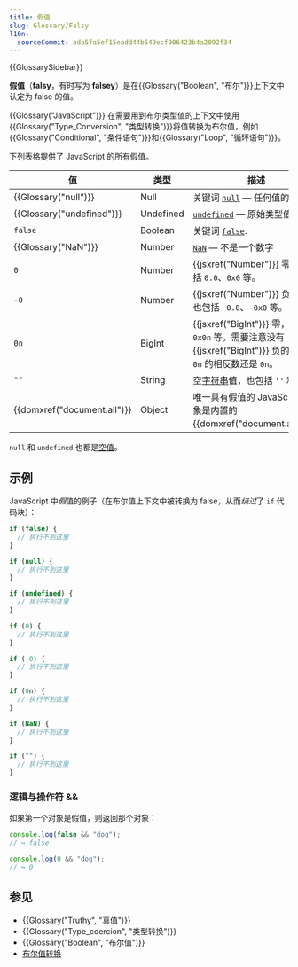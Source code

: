 ```yaml
---
title: 假值
slug: Glossary/Falsy
l10n:
  sourceCommit: ada5fa5ef15eadd44b549ecf906423b4a2092f34
---
```


{{GlossarySidebar}}

**假值**（**falsy**，有时写为 **falsey**）是在{{Glossary("Boolean", "布尔")}}上下文中认定为 false 的值。

{{Glossary("JavaScript")}} 在需要用到布尔类型值的上下文中使用{{Glossary("Type_Conversion", "类型转换")}}将值转换为布尔值，例如{{Glossary("Conditional", "条件语句")}}和{{Glossary("Loop", "循环语句")}}。

下列表格提供了 JavaScript 的所有假值。

| 值                          | 类型      | 描述                                                                                                            |
| --------------------------- | --------- | --------------------------------------------------------------------------------------------------------------- |
| {{Glossary("null")}}        | Null      | 关键词 [`null`](/zh-CN/docs/Web/JavaScript/Reference/Operators/null) — 任何值的缺失                             |
| {{Glossary("undefined")}}   | Undefined | [`undefined`](/zh-CN/docs/Web/JavaScript/Reference/Global_Objects/undefined) — 原始类型值                       |
| `false`                     | Boolean   | 关键词 [`false`](/zh-CN/docs/Web/JavaScript/Reference/Lexical_grammar#reserved_words).                          |
| {{Glossary("NaN")}}         | Number    | [`NaN`](/zh-CN/docs/Web/JavaScript/Reference/Global_Objects/NaN) — 不是一个数字                                 |
| `0`                         | Number    | {{jsxref("Number")}} 零，也包括 `0.0`、`0x0` 等。                                                               |
| `-0`                        | Number    | {{jsxref("Number")}} 负的零，也包括 `-0.0`、`-0x0` 等。                                                         |
| `0n`                        | BigInt    | {{jsxref("BigInt")}} 零，也包括 `0x0n` 等。需要注意没有 {{jsxref("BigInt")}} 负的零 —— `0n` 的相反数还是 `0n`。 |
| `""`                        | String    | 空[字符串](/zh-CN/docs/Web/JavaScript/Reference/Global_Objects/String)值，也包括 `''` 和 ` `` `。               |
| {{domxref("document.all")}} | Object    | 唯一具有假值的 JavaScript 对象是内置的 {{domxref("document.all")}}。                                                  |

`null` 和 `undefined` 也都是[空值](/zh-CN/docs/Glossary/Nullish)。

## 示例

JavaScript 中*假*值的例子（在布尔值上下文中被转换为 false，从而*绕过*了 `if` 代码块）：

```js
if (false) {
  // 执行不到这里
}

if (null) {
  // 执行不到这里
}

if (undefined) {
  // 执行不到这里
}

if (0) {
  // 执行不到这里
}

if (-0) {
  // 执行不到这里
}

if (0n) {
  // 执行不到这里
}

if (NaN) {
  // 执行不到这里
}

if ("") {
  // 执行不到这里
}
```

### 逻辑与操作符 &&

如果第一个对象是假值，则返回那个对象：

```js
console.log(false && "dog");
// ↪ false

console.log(0 && "dog");
// ↪ 0
```

## 参见

- {{Glossary("Truthy", "真值")}}
- {{Glossary("Type_coercion", "类型转换")}}
- {{Glossary("Boolean", "布尔值")}}
- [布尔值转换](/zh-CN/docs/Web/JavaScript/Reference/Global_Objects/Boolean#布尔值转换)
